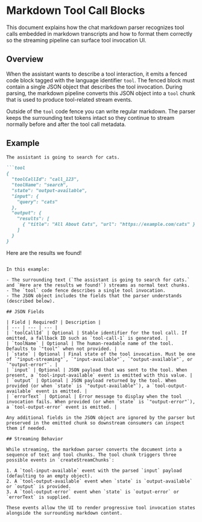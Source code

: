 # Markdown Tool Call Blocks

This document explains how the chat markdown parser recognizes tool calls embedded in markdown transcripts and how to format them correctly so the streaming pipeline can surface tool invocation UI.

## Overview

When the assistant wants to describe a tool interaction, it emits a fenced code block tagged with the language identifier `tool`. The fenced block must contain a single JSON object that describes the tool invocation. During parsing, the markdown pipeline converts this JSON object into a `tool` chunk that is used to produce tool-related stream events.

Outside of the `tool` code fence you can write regular markdown. The parser keeps the surrounding text tokens intact so they continue to stream normally before and after the tool call metadata.

## Example

```markdown
The assistant is going to search for cats.

```tool
{
  "toolCallId": "call_123",
  "toolName": "search",
  "state": "output-available",
  "input": {
    "query": "cats"
  },
  "output": {
    "results": [
      { "title": "All About Cats", "url": "https://example.com/cats" }
    ]
  }
}
```

Here are the results we found!
```

In this example:

- The surrounding text (`The assistant is going to search for cats.` and `Here are the results we found!`) streams as normal text chunks.
- The `tool` code fence describes a single tool invocation.
- The JSON object includes the fields that the parser understands (described below).

## JSON Fields

| Field | Required? | Description |
| --- | --- | --- |
| `toolCallId` | Optional | Stable identifier for the tool call. If omitted, a fallback ID such as `tool-call-1` is generated. |
| `toolName` | Optional | The human-readable name of the tool. Defaults to `"tool"` when not provided. |
| `state` | Optional | Final state of the tool invocation. Must be one of `"input-streaming"`, `"input-available"`, `"output-available"`, or `"output-error"`. |
| `input` | Optional | JSON payload that was sent to the tool. When present, a `tool-input-available` event is emitted with this value. |
| `output` | Optional | JSON payload returned by the tool. When provided (or when `state` is `"output-available"`), a `tool-output-available` event is emitted. |
| `errorText` | Optional | Error message to display when the tool invocation fails. When provided (or when `state` is `"output-error"`), a `tool-output-error` event is emitted. |

Any additional fields in the JSON object are ignored by the parser but preserved in the emitted chunk so downstream consumers can inspect them if needed.

## Streaming Behavior

While streaming, the markdown parser converts the document into a sequence of text and tool chunks. The tool chunk triggers three possible events in `createStreamChunks`:

1. A `tool-input-available` event with the parsed `input` payload (defaulting to an empty object).
2. A `tool-output-available` event when `state` is `output-available` or `output` is provided.
3. A `tool-output-error` event when `state` is `output-error` or `errorText` is supplied.

These events allow the UI to render progressive tool invocation states alongside the surrounding markdown content.
